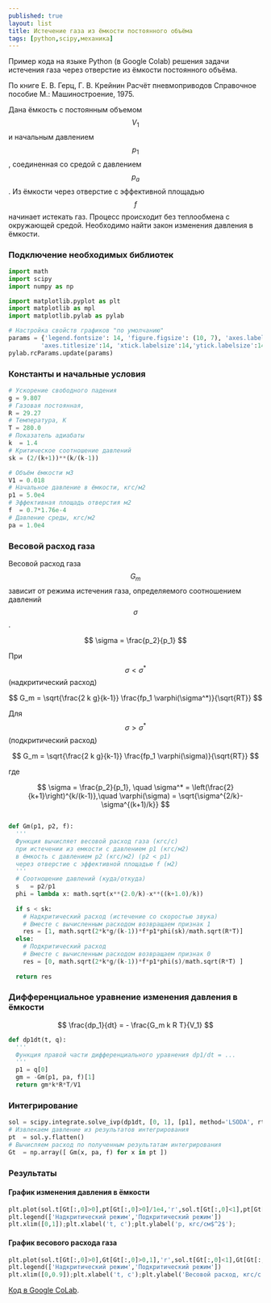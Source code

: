 ```yaml
---
published: true
layout: list 
title: Истечение газа из ёмкости постоянного объёма
tags: [python,scipy,механика]
---
```


Пример кода на языке Python (в Google Colab) решения задачи истечения газа через отверстие из ёмкости постоянного объёма. 

По книге Е. В. Герц, Г. В. Крейнин Расчёт пневмоприводов Справочное пособие М.: Машиностроение, 1975.


Дана ёмкость с постоянным объемом $$V_1$$ и начальным давлением $$p_1$$, соединенная со средой с давлением $$p_a$$. Из ёмкости через отверстие с эффективной площадью $$f$$ начинает истекать газ. Процесс происходит без теплообмена с окружающей средой. Необходимо найти закон изменения давления в ёмкости.

### Подключение необходимых библиотек

~~~python
import math
import scipy
import numpy as np

import matplotlib.pyplot as plt
import matplotlib as mpl
import matplotlib.pylab as pylab

# Настройка свойств графиков "по умолчанию"
params = {'legend.fontsize': 14, 'figure.figsize': (10, 7), 'axes.labelsize': 14,
         'axes.titlesize':14, 'xtick.labelsize':14,'ytick.labelsize':14}
pylab.rcParams.update(params)
~~~

### Константы и начальные условия

~~~python
# Ускорение свободного падения
g = 9.807
# Газовая постоянная, 
R = 29.27
# Температура, К
T = 280.0
# Показатель адиабаты
k  = 1.4
# Критическое соотношение давлений
sk = (2/(k+1))**(k/(k-1))

# Объём ёмкости м3
V1 = 0.018
# Начальное давление в ёмкости, кгс/м2
p1 = 5.0e4
# Эффективная площадь отверстия м2
f  = 0.7*1.76e-4
# Давление среды, кгс/м2
pa = 1.0e4
~~~

### Весовой расход газа

Весовой расход газа $$G_m$$ зависит от режима истечения газа, определяемого соотношением давлений $$\sigma$$. 

$$
\sigma = \frac{p_2}{p_1}
$$

При $$\sigma < \sigma^*$$ (надкритический расход)

$$
  G_m = \sqrt{\frac{2 k g}{k-1}} \frac{fp_1 \varphi(\sigma^*)}{\sqrt{RT}}
$$

Для $$\sigma > \sigma^*$$ (подкритический расход)

$$
  G_m = \sqrt{\frac{2 k g}{k-1}} \frac{fp_1 \varphi(\sigma)}{\sqrt{RT}}
$$

где 

$$
\sigma = \frac{p_2}{p_1}, \quad \sigma^* = \left(\frac{2}{k+1}\right)^{k/(k-1)},\quad \varphi(\sigma) = \sqrt{\sigma^{2/k}-\sigma^{(k+1)/k}}
$$

~~~python

def Gm(p1, p2, f):
  '''
  Функция вычисляет весовой расход газа (кгс/с)
  при истечении из емкости с давлением p1 (кгс/м2)
  в ёмкость c давлением p2 (кгс/м2) (p2 < p1) 
  через отверстие с эффективной площадью f (м2)  
  '''  
  # Соотношение давлений (куда/откуда)
  s   = p2/p1
  phi = lambda x: math.sqrt(x**(2.0/k)-x**((k+1.0)/k)) 
  
  if s < sk:
    # Надкритический расход (истечение со скоростью звука)
    # Вместе с вычисленным расходом возвращаем признак 1 
    res = [1, math.sqrt(2*k*g/(k-1))*f*p1*phi(sk)/math.sqrt(R*T)]
  else:
    # Подкритический расход
    # Вместе с вычисленным расходом возвращаем признак 0
    res = [0, math.sqrt(2*k*g/(k-1))*f*p1*phi(s)/math.sqrt(R*T) ]
    
  return res 
~~~

### Дифференциальное уравнение изменения давления в ёмкости

$$
\frac{dp_1}{dt} = - \frac{G_m k R T}{V_1}
$$

~~~python
def dp1dt(t, q):  
  '''
  Функция правой части дифференциального уравнения dp1/dt = ...
  '''
  p1 = q[0]  
  gm = -Gm(p1, pa, f)[1]  
  return gm*k*R*T/V1
~~~

### Интегрирование

~~~python
sol = scipy.integrate.solve_ivp(dp1dt, [0, 1], [p1], method='LSODA', rtol = 1e-10)
# Извлекаем давление из результатов интегрирования
pt  = sol.y.flatten()
# Вычисляем расход по полученным результатам интегрирования
Gt  = np.array([ Gm(x, pa, f) for x in pt ])
~~~

### Результаты

#### График изменения давления в ёмкости

~~~python
plt.plot(sol.t[Gt[:,0]>0],pt[Gt[:,0]>0]/1e4,'r',sol.t[Gt[:,0]<1],pt[Gt[:,0]<1]/1e4,'g');
plt.legend(['Надкритический режим','Подкритический режим'])
plt.xlim([0,1]);plt.xlabel('t, c');plt.ylabel('p, кгс/см$^2$');
~~~

#### График весового расхода газа

~~~python
plt.plot(sol.t[Gt[:,0]>0],Gt[Gt[:,0]>0,1],'r',sol.t[Gt[:,0]<1],Gt[Gt[:,0]<1,1],'g');
plt.legend(['Надкритический режим','Подкритический режим'])
plt.xlim([0,0.9]);plt.xlabel('t, c');plt.ylabel('Весовой расход, кгс/c');
~~~

[Код в Google CoLab](https://colab.research.google.com/drive/1hut3_MOmC29kckvIkDPIcC4AS5luLHRi).
